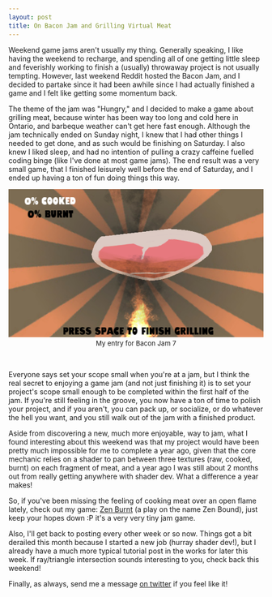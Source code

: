 ```yaml
---
layout: post
title: On Bacon Jam and Grilling Virtual Meat
---
```


Weekend game jams aren't usually my thing. Generally speaking, I like having the weekend to recharge, and spending all of one getting little sleep and feverishly working to finish a (usually) throwaway project is not usually tempting. However, last weekend Reddit hosted the Bacon Jam, and I decided to partake since it had been awhile since I had actually finished a game and I felt like getting some momentum back.

The theme of the jam was "Hungry," and I decided to make a game about grilling meat, because winter has been way too long and cold here in Ontario, and barbeque weather can't get here fast enough. Although the jam technically ended on Sunday night, I knew that I had other things I needed to get done, and as such would be finishing on Saturday. I also knew I liked sleep, and had no intention of pulling a crazy caffeine fuelled coding binge (like I've done at most game jams). The end result was a very small game, that I finished leisurely well before the end of Saturday, and I ended up having a ton of fun doing things this way. 


<div align="center">
	 	
<img src="/images/post&#95;images/2014-03-24/baconjamgameplay.png" /><br>
<font size="2">My entry for Bacon Jam 7</font>

</div>
<br>

Everyone says set your scope small when you're at a jam, but I think the real secret to enjoying a game jam (and not just finishing it) is to set your project's scope small enough to be completed within the first half of the jam. If you're still feeling in the groove, you now have a ton of time to polish your project, and if you aren't, you can pack up, or socialize, or do whatever the hell you want, and you still walk out of the jam with a finished product. 

Aside from discovering a new, much more enjoyable, way to jam, what I found interesting about this weekend was that my project would have been pretty much impossible for me to complete a year ago, given that the core mechanic relies on a shader to pan between three textures (raw, cooked, burnt) on each fragment of meat, and a year ago I was still about 2 months out from really getting anywhere with shader dev. What a difference a year makes! 

So, if you've been missing the feeling of cooking meat over an open flame lately, check out my game: [Zen Burnt](http://www.kylehalladay.com/demos/ZenBurnt/ZenBurnt.html) (a play on the name Zen Bound), just keep your hopes down :P it's a very very tiny jam game. 

Also, I'll get back to posting every other week or so now. Things got a bit derailed this month because I started a new job (hurray shader dev!), but I already have a much more typical tutorial post in the works for later this week. If ray/triangle intersection sounds interesting to you, check back this weekend!

Finally, as always, send me a message [on twitter](http://twitter.com/khalladay) if you feel like it!
